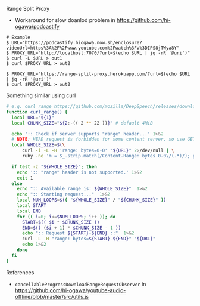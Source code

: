 Range Split Proxy

- Workaround for slow doanlod problem in https://github.com/hi-ogawa/podcastify

```
# Example
$ URL="https://podcastify.hiogawa.now.sh/enclosure?videoUrl=https%3A%2F%2Fwww.youtube.com%2Fwatch%3Fv%3DIPS8jTWya8Y"
$ PROXY_URL="http://localhost:7070/?url=$(echo $URL | jq -rR '@uri')"
$ curl -L $URL > out1
$ curl $PROXY_URL > out2

$ PROXY_URL="https://range-split-proxy.herokuapp.com/?url=$(echo $URL | jq -rR '@uri')"
$ curl $PROXY_URL > out2
```


Something similar using curl

```bash
# e.g. curl_range https://github.com/mozilla/DeepSpeech/releases/download/v0.5.1/deepspeech-0.5.1-models.tar.gz > out.tar.gz
function curl_range() {
  local URL="${1}"
  local CHUNK_SIZE="${2:-(( 2 ** 22 ))}" # default 4MiB

  echo ':: Check if server supports "range" header...' 1>&2
  # NOTE: HEAD request is forbidden for some content server, so use GET request with "empty range" here.
  local WHOLE_SIZE=$(\
      curl -i -L -H 'range: bytes=0-0' "${URL}" 2>/dev/null | \
      ruby -ne 'm = $_.strip.match(/Content-Range: bytes 0-0\/(.*)/); puts m[1] if m')

  if test -z "${WHOLE_SIZE}"; then
    echo ':: "range" header is not supported.' 1>&2
    exit 1
  else
    echo ":: Available range is: ${WHOLE_SIZE}"  1>&2
    echo ":: Starting request..."  1>&2
    local NUM_LOOPS=$(( "${WHOLE_SIZE}" / "${CHUNK_SIZE}" ))
    local START
    local END
    for (( i=0; i<=$NUM_LOOPS; i++ )); do
      START=$(( $i * $CHUNK_SIZE ))
      END=$(( ($i + 1) * $CHUNK_SIZE - 1 ))
      echo ":: Request ${START}-${END} ::"  1>&2
      curl -L -H "range: bytes=${START}-${END}" "${URL}"
      echo 1>&2
    done
  fi
}
```


References

- `cancellableProgressDownloadRangeRequestObserver` in https://github.com/hi-ogawa/youtube-audio-offline/blob/master/src/utils.js
